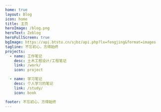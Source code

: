 ```yaml
---
home: true
layout: Blog
icon: home
title: 主页
heroImage: /blog.png
heroText: Zeblog
heroFullScreen: true
bgImage: https://api.btstu.cn/sjbz/api.php?lx=fengjing&format=images
tagline: 不忘初心，方得始终
projects:
  - name: 工作笔记
    desc: 土木工程设计/工程笔记
    link: /work/
    icon: project

  - name: 学习笔记
    desc: 个人学习的笔记
    link: /study/
    icon: book

footer: 不忘初心，方得始终
---
```

